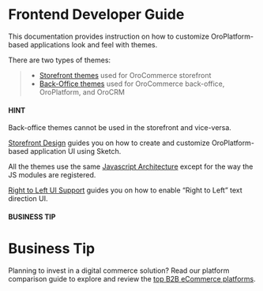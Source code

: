 <!-- meta: description = Instructions in the storefront and back-office themes customization for the frontend developers -->

<a id="dev-doc-frontend"></a>

# Frontend Developer Guide

This documentation provides instruction on how to customize OroPlatform-based applications look and feel with themes.

There are two types of themes:

> - [Storefront themes](storefront/index.md#dev-doc-frontend-storefront) used for OroCommerce storefront
> - [Back-Office themes](back-office/index.md#dev-doc-frontend-back-office-theming) used for OroCommerce back-office, OroPlatform, and OroCRM

#### HINT
Back-office themes cannot be used in the storefront and vice-versa.

[Storefront Design](storefront-design/index.md#frontend-storefront-design) guides you on how to create and customize OroPlatform-based application UI using Sketch.

All the themes use the same [Javascript Architecture](javascript/index.md#dev-doc-frontend-javascript) except for the way the JS modules are registered.

[Right to Left UI Support](rtl-support.md#frontend-rtl-support) guides you on how to enable “Right to Left” text direction UI.

#### BUSINESS TIP
# Business Tip

Planning to invest in a digital commerce solution? Read our platform comparison guide to explore and review the <a href="https://oroinc.com/b2b-ecommerce/b2b-ecommerce-comparison" target="_blank">top B2B eCommerce platforms</a>.
